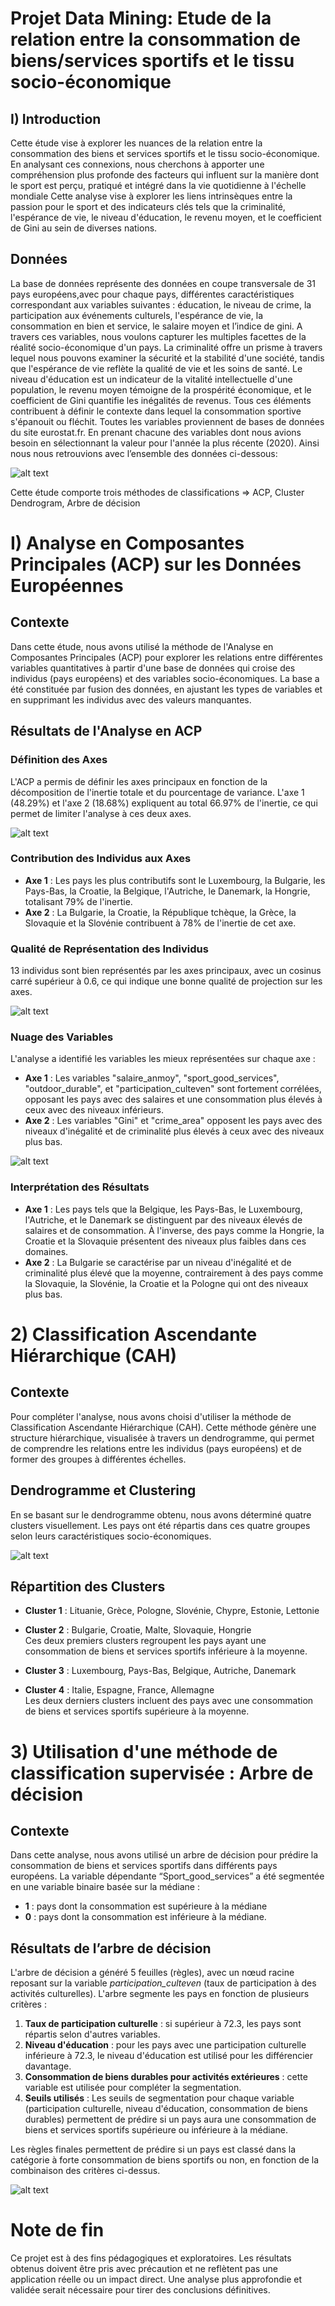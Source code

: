 # Projet Data Mining: Etude de la relation entre la consommation de biens/services sportifs et le tissu socio-économique

## I) Introduction
Cette étude vise à explorer les nuances de la relation entre la consommation des biens et services sportifs et le tissu socio-économique. En analysant ces connexions, nous cherchons à apporter une compréhension plus profonde des facteurs qui influent sur la manière dont le sport est perçu, pratiqué et intégré dans la vie quotidienne à l'échelle mondiale
Cette analyse vise à explorer les liens intrinsèques entre la passion pour le sport et des indicateurs clés tels que la criminalité, l'espérance de vie, le niveau d'éducation, le revenu moyen, et le coefficient de Gini au sein de diverses nations.

## Données
La base de données représente des données en coupe transversale de 31 pays européens,avec pour chaque pays, différentes caractéristiques correspondant aux variables suivantes : éducation, le niveau de crime, la participation aux événements culturels, l'espérance de vie, la consommation en bien et service, le salaire moyen et l’indice de gini. A travers ces variables, nous voulons capturer les multiples facettes de la réalité socio-économique d'un pays. La criminalité offre un prisme à travers lequel nous pouvons examiner la sécurité et la stabilité d'une société, tandis que l'espérance de vie reflète la qualité de vie et les soins de santé. Le niveau d'éducation est un indicateur de la vitalité intellectuelle d'une population, le revenu moyen témoigne de la prospérité économique, et le coefficient de Gini quantifie les inégalités de revenus. Tous ces éléments contribuent à définir le contexte dans lequel la consommation sportive s'épanouit ou fléchit. Toutes les variables proviennent de bases de données du site eurostat.fr. En prenant chacune des variables dont nous avions besoin en sélectionnant la valeur pour l'année la plus récente (2020). Ainsi nous nous retrouvions avec l’ensemble des données ci-dessous:

![alt text](<Dictionnaire des variables.png>)

Cette étude comporte trois méthodes de classifications => ACP, Cluster Dendrogram, Arbre de décision 

# I) Analyse en Composantes Principales (ACP) sur les Données Européennes

## Contexte
Dans cette étude, nous avons utilisé la méthode de l'Analyse en Composantes Principales (ACP) pour explorer les relations entre différentes variables quantitatives à partir d'une base de données qui croise des individus (pays européens) et des variables socio-économiques. La base a été constituée par fusion des données, en ajustant les types de variables et en supprimant les individus avec des valeurs manquantes.

## Résultats de l'Analyse en ACP
### Définition des Axes
L'ACP a permis de définir les axes principaux en fonction de la décomposition de l'inertie totale et du pourcentage de variance. L'axe 1 (48.29%) et l'axe 2 (18.68%) expliquent au total 66.97% de l'inertie, ce qui permet de limiter l'analyse à ces deux axes.

![alt text](<Output script/Composition_inertie.png>)

### Contribution des Individus aux Axes
- **Axe 1** : Les pays les plus contributifs sont le Luxembourg, la Bulgarie, les Pays-Bas, la Croatie, la Belgique, l'Autriche, le Danemark, la Hongrie, totalisant 79% de l'inertie.
- **Axe 2** : La Bulgarie, la Croatie, la République tchèque, la Grèce, la Slovaquie et la Slovénie contribuent à 78% de l'inertie de cet axe.

### Qualité de Représentation des Individus
13 individus sont bien représentés par les axes principaux, avec un cosinus carré supérieur à 0.6, ce qui indique une bonne qualité de projection sur les axes.

![alt text](<Output script/PCA Graph des individus.png>)

### Nuage des Variables
L'analyse a identifié les variables les mieux représentées sur chaque axe :
- **Axe 1** : Les variables "salaire_anmoy", "sport_good_services", "outdoor_durable", et "participation_culteven" sont fortement corrélées, opposant les pays avec des salaires et une consommation plus élevés à ceux avec des niveaux inférieurs.
- **Axe 2** : Les variables "Gini" et "crime_area" opposent les pays avec des niveaux d'inégalité et de criminalité plus élevés à ceux avec des niveaux plus bas.

![alt text](<Output script/PCA Graph des variables.png>)

### Interprétation des Résultats
- **Axe 1** : Les pays tels que la Belgique, les Pays-Bas, le Luxembourg, l'Autriche, et le Danemark se distinguent par des niveaux élevés de salaires et de consommation. À l'inverse, des pays comme la Hongrie, la Croatie et la Slovaquie présentent des niveaux plus faibles dans ces domaines.
- **Axe 2** : La Bulgarie se caractérise par un niveau d'inégalité et de criminalité plus élevé que la moyenne, contrairement à des pays comme la Slovaquie, la Slovénie, la Croatie et la Pologne qui ont des niveaux plus bas.


# 2) Classification Ascendante Hiérarchique (CAH)

## Contexte
Pour compléter l'analyse, nous avons choisi d'utiliser la méthode de Classification Ascendante Hiérarchique (CAH). Cette méthode génère une structure hiérarchique, visualisée à travers un dendrogramme, qui permet de comprendre les relations entre les individus (pays européens) et de former des groupes à différentes échelles.

## Dendrogramme et Clustering
En se basant sur le dendrogramme obtenu, nous avons déterminé quatre clusters visuellement. Les pays ont été répartis dans ces quatre groupes selon leurs caractéristiques socio-économiques.

![alt text](<Output script/Cluster dendrogram.png>)

## Répartition des Clusters
- **Cluster 1** : Lituanie, Grèce, Pologne, Slovénie, Chypre, Estonie, Lettonie
- **Cluster 2** : Bulgarie, Croatie, Malte, Slovaquie, Hongrie  
Ces deux premiers clusters regroupent les pays ayant une consommation de biens et services sportifs inférieure à la moyenne.
  
- **Cluster 3** : Luxembourg, Pays-Bas, Belgique, Autriche, Danemark
- **Cluster 4** : Italie, Espagne, France, Allemagne  
Les deux derniers clusters incluent des pays avec une consommation de biens et services sportifs supérieure à la moyenne.


# 3) Utilisation d'une méthode de classification supervisée : Arbre de décision

## Contexte
Dans cette analyse, nous avons utilisé un arbre de décision pour prédire la consommation de biens et services sportifs dans différents pays européens. La variable dépendante “Sport_good_services” a été segmentée en une variable binaire basée sur la médiane : 
- **1** : pays dont la consommation est supérieure à la médiane
- **0** : pays dont la consommation est inférieure à la médiane.

## Résultats de l’arbre de décision
L'arbre de décision a généré 5 feuilles (règles), avec un nœud racine reposant sur la variable *participation_culteven* (taux de participation à des activités culturelles). L'arbre segmente les pays en fonction de plusieurs critères :
1. **Taux de participation culturelle** : si supérieur à 72.3, les pays sont répartis selon d'autres variables.
2. **Niveau d'éducation** : pour les pays avec une participation culturelle inférieure à 72.3, le niveau d'éducation est utilisé pour les différencier davantage.
3. **Consommation de biens durables pour activités extérieures** : cette variable est utilisée pour compléter la segmentation.
4. **Seuils utilisés** : Les seuils de segmentation pour chaque variable (participation culturelle, niveau d'éducation, consommation de biens durables) permettent de prédire si un pays aura une consommation de biens et services sportifs supérieure ou inférieure à la médiane.

Les règles finales permettent de prédire si un pays est classé dans la catégorie à forte consommation de biens sportifs ou non, en fonction de la combinaison des critères ci-dessus.

![alt text](<Output script/Arbre de décision.png>)

# Note de fin

Ce projet est à des fins pédagogiques et exploratoires. Les résultats obtenus doivent être pris avec précaution et ne reflètent pas une application réelle ou un impact direct. Une analyse plus approfondie et validée serait nécessaire pour tirer des conclusions définitives.
